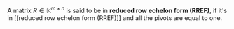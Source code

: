 
A matrix $R \in \mathbb{K}^{m \times n}$ is said to be in **reduced row echelon form (RREF)**, if it's in [[reduced row echelon form (RREF)]] and all the pivots are equal to one.